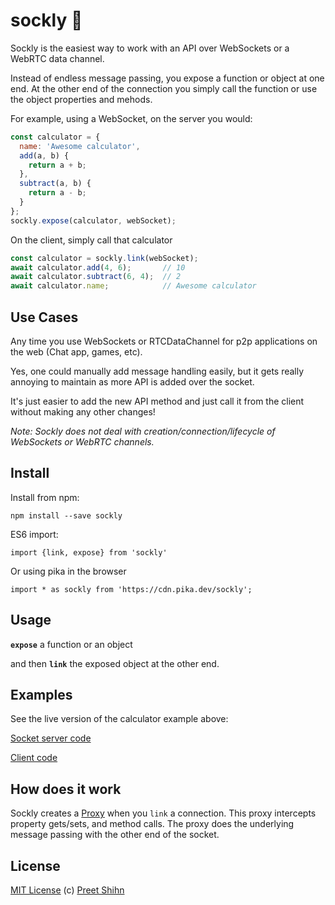 # sockly 🧦

Sockly is the easiest way to work with an API over WebSockets or a WebRTC data channel. 

Instead of endless message passing, you expose a function or object at one end. At the other end of the connection you simply call the function or use the object properties and mehods. 

For example, using a WebSocket, on the server you would:

```javascript
const calculator = {
  name: 'Awesome calculator',
  add(a, b) {
    return a + b;
  },
  subtract(a, b) {
    return a - b;
  }
};
sockly.expose(calculator, webSocket);
```

On the client, simply call that calculator
```javascript
const calculator = sockly.link(webSocket);
await calculator.add(4, 6);       // 10
await calculator.subtract(6, 4);  // 2
await calculator.name;            // Awesome calculator
```

## Use Cases

Any time you use WebSockets or RTCDataChannel for p2p applications on the web (Chat app, games, etc). 

Yes, one could manually add message handling easily, but it gets really annoying to maintain as more API is added over the socket. 

It's just easier to add the new API method and just call it from the client without making any other changes!

*Note: Sockly does not deal with creation/connection/lifecycle of WebSockets or WebRTC channels.*

## Install

Install from npm:
```
npm install --save sockly
```
ES6 import:
```
import {link, expose} from 'sockly'
```

Or using pika in the browser
```
import * as sockly from 'https://cdn.pika.dev/sockly';
```

## Usage

**`expose`** a function or an object 

and then **`link`** the exposed object at the other end. 

## Examples

See the live version of the calculator example above:

[Socket server code](https://glitch.com/edit/#!/sockly-basic-server)

[Client code](https://glitch.com/edit/#!/sockly-basic-client)

## How does it work

Sockly creates a [Proxy](https://developer.mozilla.org/en-US/docs/Web/JavaScript/Reference/Global_Objects/Proxy) when you `link` a connection. This proxy intercepts property gets/sets, and method calls. The proxy does the underlying message passing with the other end of the socket. 

## License
[MIT License](https://github.com/pshihn/sockly/blob/master/LICENSE) (c) [Preet Shihn](https://twitter.com/preetster)
